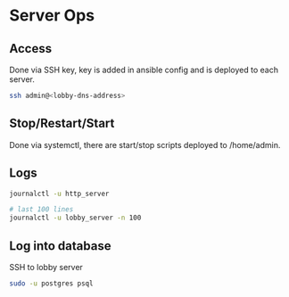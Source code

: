 # Server Ops

## Access

Done via SSH key, key is added in ansible
config and is deployed to each server.

```bash
ssh admin@<lobby-dns-address>
```

## Stop/Restart/Start

Done via systemctl, there are start/stop
scripts deployed to /home/admin.

## Logs

```bash
journalctl -u http_server

# last 100 lines
journalctl -u lobby_server -n 100
```

## Log into database

SSH to lobby server

```bash
sudo -u postgres psql
```

